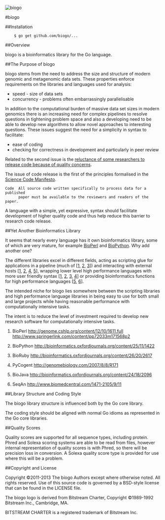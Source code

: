 ![bíogo](https://raw.githubusercontent.com/biogo/biogo/master/biogo.png)

#bíogo

##Installation

        $ go get github.com/biogo/...

##Overview

bíogo is a bioinformatics library for the Go language.

##The Purpose of bíogo

bíogo stems from the need to address the size and structure of modern genomic
and metagenomic data sets. These properties enforce requirements on the
libraries and languages used for analysis:

* speed - size of data sets
* concurrency - problems often embarrassingly parallelisable

In addition to the computational burden of massive data set sizes in modern
genomics there is an increasing need for complex pipelines to resolve questions
in tightening problem space and also a developing need to be able to develop
new algorithms to allow novel approaches to interesting questions. These issues
suggest the need for a simplicity in syntax to facilitate:

* ease of coding
* checking for correctness in development and particularly in peer review

Related to the second issue is the [reluctance of some researchers to release
code because of quality
concerns](http://www.nature.com/news/2010/101013/full/467753a.html "Publish
your computer code: it is good enough. Nature 2010.").

The issue of code release is the first of the principles formalised in the
[Science Code Manifesto](http://sciencecodemanifesto.org/).

    Code  All source code written specifically to process data for a published
          paper must be available to the reviewers and readers of the paper.

A language with a simple, yet expressive, syntax should facilitate development
of higher quality code and thus help reduce this barrier to research code
release.

##Yet Another Bioinformatics Library

It seems that nearly every language has it own bioinformatics library, some of
which are very mature, for example [BioPerl](http://bioperl.org) and
[BioPython](http://biopython.org). Why add another one?

The different libraries excel in different fields, acting as scripting glue for
applications in a pipeline (much of [[1], [2], [3]]) and interacting with external hosts
[[1], [2], [4], [5]], wrapping lower level high performance languages with more user
friendly syntax [[1], [2], [3], [4]] or providing bioinformatics functions for high
performance languages [[5], [6]].

The intended niche for bíogo lies somewhere between the scripting libraries and
high performance language libraries in being easy to use for both small and
large projects while having reasonable performance with computationally
intensive tasks.

The intent is to reduce the level of investment required to develop new
research software for computationally intensive tasks.

[1]: http://bioperl.org/ "BioPerl"
[2]: http://biopython.org/ "BioPython"
[3]: http://bioruby.org/ "BioRuby"
[4]: http://pycogent.sourceforge.net/ "PyCogent"
[5]: http://biojava.org/ "BioJava"
[6]: http://www.seqan.de/ "SeqAn"

1. BioPerl
    http://genome.cshlp.org/content/12/10/1611.full
    http://www.springerlink.com/content/pp72033m171568p2

2. BioPython
    http://bioinformatics.oxfordjournals.org/content/25/11/1422

3. BioRuby
    http://bioinformatics.oxfordjournals.org/content/26/20/2617

4. PyCogent
    http://genomebiology.com/2007/8/8/R171

5. BioJava
    http://bioinformatics.oxfordjournals.org/content/24/18/2096

6. SeqAn
    http://www.biomedcentral.com/1471-2105/9/11

##Library Structure and Coding Style

The bíogo library structure is influenced both by the Go core library.

The coding style should be aligned with normal Go idioms as represented in the
Go core libraries.

##Quality Scores

Quality scores are supported for all sequence types, including protein. Phred
and Solexa scoring systems are able to be read from files, however internal
representation of quality scores is with Phred, so there will be precision loss
in conversion. A Solexa quality score type is provided for use where this will
be a problem.

##Copyright and License

Copyright ©2011-2013 The bíogo Authors except where otherwise noted. All rights
reserved. Use of this source code is governed by a BSD-style license that can be
found in the LICENSE file.

The bíogo logo is derived from Bitstream Charter, Copyright ©1989-1992
Bitstream Inc., Cambridge, MA.

BITSTREAM CHARTER is a registered trademark of Bitstream Inc.
